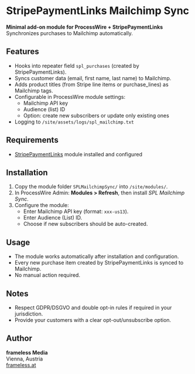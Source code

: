 # StripePaymentLinks Mailchimp Sync

**Minimal add-on module for ProcessWire + StripePaymentLinks**  
Synchronizes purchases to Mailchimp automatically.

## Features

- Hooks into repeater field `spl_purchases` (created by StripePaymentLinks).
- Syncs customer data (email, first name, last name) to Mailchimp.
- Adds product titles (from Stripe line items or purchase_lines) as Mailchimp tags.
- Configurable in ProcessWire module settings:
  - Mailchimp API key
  - Audience (list) ID
  - Option: create new subscribers or update only existing ones
- Logging to `/site/assets/logs/spl_mailchimp.txt`

## Requirements

- [StripePaymentLinks](https://github.com/frameless-at/StripePaymentLinks) module installed and configured

## Installation

1. Copy the module folder `SPLMailchimpSync/` into `/site/modules/`.
2. In ProcessWire Admin: **Modules > Refresh**, then install *SPL Mailchimp Sync*.
3. Configure the module:
   - Enter Mailchimp API key (format: `xxx-us13`).
   - Enter Audience (List) ID.
   - Choose if new subscribers should be auto-created.

## Usage

- The module works automatically after installation and configuration.
- Every new purchase item created by StripePaymentLinks is synced to Mailchimp.
- No manual action required.

## Notes

- Respect GDPR/DSGVO and double opt-in rules if required in your jurisdiction.
- Provide your customers with a clear opt-out/unsubscribe option.

## Author

**frameless Media**  
Vienna, Austria  
[frameless.at](https://frameless.at)
